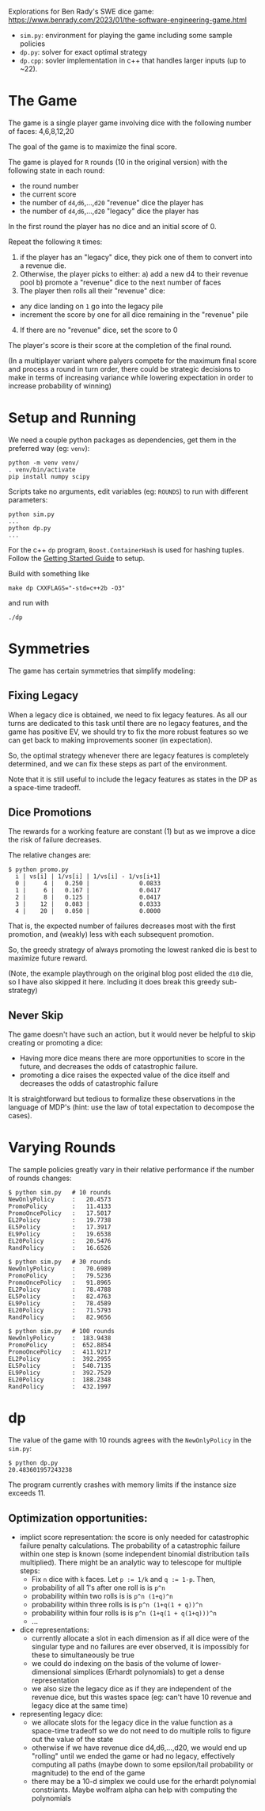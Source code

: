 
Explorations for Ben Rady's SWE dice game:
https://www.benrady.com/2023/01/the-software-engineering-game.html

* `sim.py`: environment for playing the game including some sample policies
* `dp.py`: solver for exact optimal strategy
* `dp.cpp`: sovler implementation in c++ that handles larger inputs (up to ~22).

# The Game

The game is a single player game involving dice with the following number of
faces: 4,6,8,12,20

The goal of the game is to maximize the final score.

The game is played for `R` rounds (10 in the original version) with the
following state in each round:
* the round number
* the current score
* the number of `d4`,`d6`,...,`d20` "revenue" dice the player has
* the number of `d4`,`d6`,...,`d20` "legacy" dice the player has

In the first round the player has no dice and an initial score of 0.

Repeat the following `R` times:
1) if the player has an "legacy" dice, they pick one of them to convert into a
revenue die. 
2) Otherwise, the player picks to either:
  a) add a new d4 to their revenue pool
  b) promote a "revenue" dice to the next number of faces
3) The player then rolls all their "revenue" dice:
  * any dice landing on `1` go into the legacy pile
  * increment the score by one for all dice remaining in the "revenue" pile
4) If there are no "revenue" dice, set the score to 0

The player's score is their score at the completion of the final round.

(In a multiplayer variant where palyers compete for the maximum final score and
process a round in turn order, there could be strategic decisions to make in
terms of increasing variance while lowering expectation in order to increase
probability of winning)

# Setup and Running
We need a couple python packages as dependencies, get them in the preferred way
(eg: `venv`):
```
python -m venv venv/
. venv/bin/activate
pip install numpy scipy
```
Scripts take no arguments, edit variables (eg: `ROUNDS`) to run with different
parameters:
```
python sim.py
...
python dp.py
...
```

For the c++ `dp` program, `Boost.ContainerHash` is used for hashing tuples.
Follow the
[Getting Started Guide](https://www.boost.org/doc/libs/1_84_0/more/getting_started/index.html)
to setup.

Build with something like
```
make dp CXXFLAGS="-std=c++2b -O3"
```
and run with
```
./dp
```

# Symmetries

The game has certain symmetries that simplify modeling:

## Fixing Legacy

When a legacy dice is obtained, we need to fix legacy features. As all our
turns are dedicated to this task until there are no legacy features, and the
game has positive EV, we should try to fix the more robust features so we can
get back to making improvements sooner (in expectation).

So, the optimal strategy whenever there are legacy features is completely
determined, and we can fix these steps as part of the environment.

Note that it is still useful to include the legacy features as states in the DP
as a space-time tradeoff.

## Dice Promotions

The rewards for a working feature are constant (1) but as we improve a dice the
risk of failure decreases.

The relative changes are:
```
$ python promo.py
  i | vs[i] | 1/vs[i] | 1/vs[i] - 1/vs[i+1]
  0 |     4 |   0.250 |              0.0833
  1 |     6 |   0.167 |              0.0417
  2 |     8 |   0.125 |              0.0417
  3 |    12 |   0.083 |              0.0333
  4 |    20 |   0.050 |              0.0000
```

That is, the expected number of failures decreases most with the first
promotion, and (weakly) less with each subsequent promotion.

So, the greedy strategy of always promoting the lowest ranked die is best to
maximize future reward.

(Note, the example playthrough on the original blog post elided the `d10` die,
so I have also skipped it here. Including it does break this greedy
sub-strategy)

## Never Skip

The game doesn't have such an action, but it would never be helpful to skip
creating or promoting a dice:
* Having more dice means there are more opportunities to score in the future,
  and decreases the odds of catastrophic failure.
* promoting a dice raises the expected value of the dice itself and decreases
  the odds of catastrophic failure

It is straightforward but tedious to formalize these observations in the
language of MDP's (hint: use the law of total expectation to decompose the
cases).

# Varying Rounds

The sample policies greatly vary in their relative performance if the number of rounds changes:

```
$ python sim.py   # 10 rounds
NewOnlyPolicy     :   20.4573
PromoPolicy       :   11.4133
PromoOncePolicy   :   17.5017
EL2Policy         :   19.7738
EL5Policy         :   17.3917
EL9Policy         :   19.6538
EL20Policy        :   20.5476
RandPolicy        :   16.6526

$ python sim.py   # 30 rounds
NewOnlyPolicy     :   70.6989
PromoPolicy       :   79.5236
PromoOncePolicy   :   91.8965
EL2Policy         :   78.4788
EL5Policy         :   82.4763
EL9Policy         :   78.4589
EL20Policy        :   71.5793
RandPolicy        :   82.9656

$ python sim.py   # 100 rounds
NewOnlyPolicy     :  183.9438
PromoPolicy       :  652.8854
PromoOncePolicy   :  411.9217
EL2Policy         :  392.2955
EL5Policy         :  540.7135
EL9Policy         :  392.7529
EL20Policy        :  188.2348
RandPolicy        :  432.1997
```

# dp
The value of the game with 10 rounds agrees with the `NewOnlyPolicy` in the
`sim.py`:
```
$ python dp.py
20.483601957243238
```

The program currently crashes with memory limits if the instance size exceeds
11.

## Optimization opportunities:
* implict score representation: the score is only needed for catastrophic
  failure penalty calculations. The probability of a catastrophic failure
  within one step is known (some independent binomial distribution tails
  multiplied). There might be an analytic way to telescope for multiple steps:
  * Fix `n` dice with `k` faces. Let `p := 1/k` and `q := 1-p`. Then,
  * probability of all 1's after one roll is is `p^n`
  * probability within two rolls is is `p^n (1+q)^n`
  * probability within three rolls is is `p^n (1+q(1 + q))^n`
  * probability within four rolls is is `p^n (1+q(1 + q(1+q)))^n`
  * ...
* dice representations:
  * currently allocate a slot in each dimension as if all dice were of the
    singular type and no failures are ever observed, it is impossibly for these
    to simultaneously be true
  * we could do indexing on the basis of the volume of lower-dimensional
    simplices (Erhardt polynomials) to get a dense representation
  * we also size the legacy dice as if they are independent of the revenue
    dice, but this wastes space (eg: can't have 10 revenue and legacy dice at
    the same time)
* representing legacy dice:
  * we allocate slots for the legacy dice in the value function as a space-time
    tradeoff so we do not need to do multiple rolls to figure out the value of
    the state
  * otherwise if we have revenue dice d4,d6,...,d20, we would end up "rolling"
    until we ended the game or had no legacy, effectively computing all paths
    (maybe down to some epsilon/tail probability or magnitude) to the end of
    the game
  * there may be a 10-d simplex we could use for the erhardt polynomial
    constriants. Maybe wolfram alpha can help with computing the polynomials
